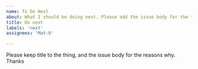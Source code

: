 ```yaml
---
name: To Do Next
about: What I should be doing next. Please add the issue body for the thing. Thanks
title: Do next
labels: 'next'
assignees: 'Mat-0'

---
```


Please keep title to the thing, and the issue body for the reasons why. Thanks
